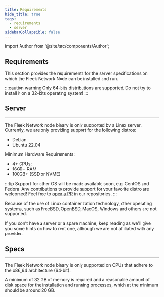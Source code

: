 ```yaml
---
title: Requirements
hide_title: true
tags:
  - requirements
  - server
sidebarCollapsible: false
---
```


<!--
  The following import is intentional (see partial <CheckoutCommitWarning />)
-->
import Author from '@site/src/components/Author';

## Requirements

This section provides the requirements for the server specifications on which the Fleek Network Node can be installed and run.

:::caution warning
Only 64-bits distributions are supported. Do not try to install it on a 32-bits operating system!
:::

## Server
---

The Fleek Network node binary is only supported by a Linux server. Currently, we are only providing support for the following distros:
- Debian
- Ubuntu 22.04

Minimum Hardware Requirements:
- 4+ CPUs;
- 16GB+ RAM
- 100GB+ (SSD or NVME)

:::tip
Support for other OS will be made available soon, e.g. CentOS and Fedora. Any contributions to provide support for your favorite distro are welcomed! Feel free to [open a PR](https://github.com/fleek-network) in our repositories.
:::

Because of the use of Linux containerization technology, other operating systems, such as FreeBSD, OpenBSD, MacOS, Windows and others are not supported.

If you don’t have a server or a spare machine, keep reading as we'll give you some hints on how to rent one, although we are not affiliated with any provider.

## Specs
---

The Fleek Network node binary is only supported on CPUs that adhere to the x86_64 architecture (64-bit).

A minimum of 32 GB of memory is required and a reasonable amount of disk space for the installation and running processes, which at the minimum should be around 20 GB.

<Author
    name="Helder Oliveira"
    image="https://github.com/heldrida.png"
    title="Software Developer + DX"
    url="https://github.com/heldrida"
/>
